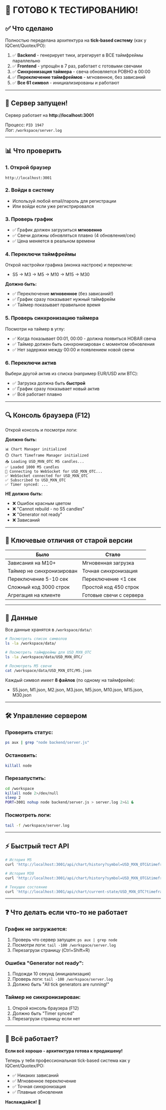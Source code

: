 # 🎉 ГОТОВО К ТЕСТИРОВАНИЮ!

## ✅ Что сделано

Полностью переделана архитектура на **tick-based систему** (как у IQCent/Quotex/PO):

1. ✅ **Backend** - генерирует тики, агрегирует в ВСЕ таймфреймы параллельно
2. ✅ **Frontend** - упрощён в 7 раз, работает с готовыми свечами
3. ✅ **Синхронизация таймера** - свеча обновляется РОВНО в 00:00
4. ✅ **Переключение таймфреймов** - мгновенное, без зависаний
5. ✅ **Все 61 символ** - инициализированы и работают

---

## 🚀 Сервер запущен!

Сервер работает на **http://localhost:3001**

Процесс: `PID 1947`  
Лог: `/workspace/server.log`

---

## 📊 Что проверить

### 1. Открой браузер
```
http://localhost:3001
```

### 2. Войди в систему
- Используй любой email/пароль для регистрации
- Или войди если уже регистрировался

### 3. Проверь график
- ✅ График должен загрузиться **мгновенно**
- ✅ Свечи должны обновляться плавно (4 обновления/сек)
- ✅ Цена меняется в реальном времени

### 4. Переключи таймфреймы
Открой настройки графика (иконка настроек) и переключи:
- S5 → M3 → M5 → M10 → M15 → M30

**Должно быть:**
- ✅ Переключение **мгновенное** (без зависаний!)
- ✅ График сразу показывает нужный таймфрейм
- ✅ Таймер показывает правильное время

### 5. Проверь синхронизацию таймера
Посмотри на таймер в углу:
- ✅ Когда показывает 00:01, 00:00 - должна появиться НОВАЯ свеча
- ✅ Таймер должен быть синхронизирован с моментом обновления
- ✅ Нет задержки между 00:00 и появлением новой свечи

### 6. Переключи актив
Выбери другой актив из списка (например EUR/USD или BTC):
- ✅ Загрузка должна быть **быстрой**
- ✅ График сразу показывает новый актив
- ✅ Всё работает плавно

---

## 🔍 Консоль браузера (F12)

Открой консоль и посмотри логи:

**Должно быть:**
```
📊 Chart Manager initialized
⏱️ Chart Timeframe Manager initialized
📥 Loading USD_MXN_OTC M5 candles...
✅ Loaded 1000 M5 candles
🔌 Connecting to WebSocket for USD_MXN_OTC...
✅ WebSocket connected for USD_MXN_OTC
✅ Subscribed to USD_MXN_OTC
✅ Timer synced: ...
```

**НЕ должно быть:**
- ❌ Ошибок красным цветом
- ❌ "Cannot rebuild - no S5 candles"
- ❌ "Generator not ready"
- ❌ Зависаний

---

## 🎯 Ключевые отличия от старой версии

| Было | Стало |
|------|-------|
| Зависания на M10+ | Мгновенная загрузка |
| Таймер не синхронизирован | Точная синхронизация |
| Переключение 5-10 сек | Переключение <1 сек |
| Сложный код 3000 строк | Простой код 450 строк |
| Агрегация на клиенте | Готовые свечи с сервера |

---

## 📁 Данные

Все данные хранятся в `/workspace/data/`:

```bash
# Посмотреть список символов
ls -la /workspace/data/

# Посмотреть таймфреймы для USD_MXN_OTC
ls -la /workspace/data/USD_MXN_OTC/

# Посмотреть M5 свечи
cat /workspace/data/USD_MXN_OTC/M5.json
```

Каждый символ имеет **8 файлов** (по одному на таймфрейм):
- S5.json, M1.json, M2.json, M3.json, M5.json, M10.json, M15.json, M30.json

---

## 🛠️ Управление сервером

### Проверить статус:
```bash
ps aux | grep "node backend/server.js"
```

### Остановить:
```bash
killall node
```

### Перезапустить:
```bash
cd /workspace
killall node 2>/dev/null
sleep 2
PORT=3001 nohup node backend/server.js > server.log 2>&1 &
```

### Посмотреть логи:
```bash
tail -f /workspace/server.log
```

---

## ⚡ Быстрый тест API

```bash
# История M5
curl 'http://localhost:3001/api/chart/history?symbol=USD_MXN_OTC&timeframe=M5'

# История M30
curl 'http://localhost:3001/api/chart/history?symbol=USD_MXN_OTC&timeframe=M30'

# Текущее состояние
curl 'http://localhost:3001/api/chart/current-state/USD_MXN_OTC?timeframe=M5'
```

---

## ❓ Что делать если что-то не работает

### График не загружается:
1. Проверь что сервер запущен: `ps aux | grep node`
2. Посмотри логи: `tail -100 /workspace/server.log`
3. Перезагрузи страницу (Ctrl+Shift+R)

### Ошибка "Generator not ready":
1. Подожди 10 секунд (инициализация)
2. Проверь логи: `tail -100 /workspace/server.log`
3. Должно быть "All tick generators are running!"

### Таймер не синхронизирован:
1. Открой консоль браузера (F12)
2. Должно быть "Timer synced"
3. Перезагрузи страницу если нет

---

## 🎉 Всё работает?

**Если всё хорошо - архитектура готова к продакшену!**

Теперь у тебя профессиональная tick-based система как у IQCent/Quotex/PO:
- ✅ Никаких зависаний
- ✅ Мгновенное переключение
- ✅ Точная синхронизация
- ✅ Плавные обновления

**Наслаждайся!** 🚀
